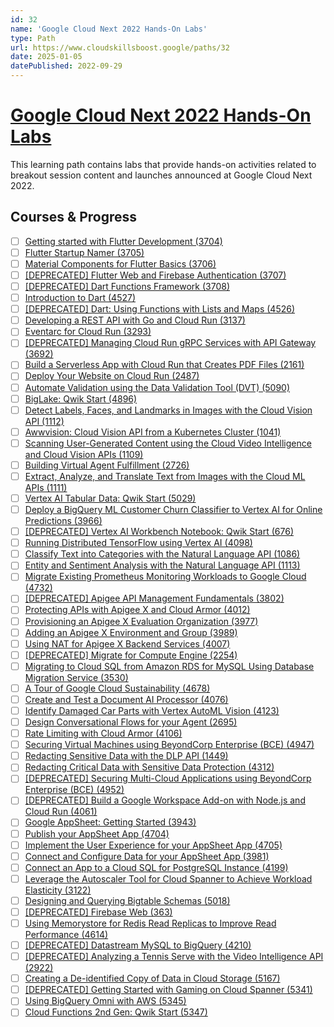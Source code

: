 ```yaml
---
id: 32
name: 'Google Cloud Next 2022 Hands-On Labs'
type: Path
url: https://www.cloudskillsboost.google/paths/32
date: 2025-01-05
datePublished: 2022-09-29
---
```


# [Google Cloud Next 2022 Hands-On Labs](https://www.cloudskillsboost.google/paths/32)

This learning path contains labs that provide hands-on activities related to breakout session content and launches announced at Google Cloud Next 2022.

## Courses & Progress

- [ ] [Getting started with Flutter Development (3704)](../courses/Getting-started-with-Flutter-Development.md)
- [ ] [Flutter Startup Namer (3705)](../courses/Flutter-Startup-Namer.md)
- [ ] [Material Components for Flutter Basics (3706)](../courses/Material-Components-for-Flutter-Basics.md)
- [ ] [[DEPRECATED] Flutter Web and Firebase Authentication (3707)](../courses/[DEPRECATED]-Flutter-Web-and-Firebase-Authentication.md)
- [ ] [[DEPRECATED] Dart Functions Framework (3708)](../courses/[DEPRECATED]-Dart-Functions-Framework.md)
- [ ] [Introduction to Dart (4527)](../courses/Introduction-to-Dart.md)
- [ ] [[DEPRECATED] Dart: Using Functions with Lists and Maps (4526)](../courses/[DEPRECATED]-Dart-Using-Functions-with-Lists-and-Maps.md)
- [ ] [Developing a REST API with Go and Cloud Run (3137)](../courses/Developing-a-REST-API-with-Go-and-Cloud-Run.md)
- [ ] [Eventarc for Cloud Run (3293)](../courses/Eventarc-for-Cloud-Run.md)
- [ ] [[DEPRECATED] Managing Cloud Run gRPC Services with API Gateway (3692)](../courses/[DEPRECATED]-Managing-Cloud-Run-gRPC-Services-with-API-Gateway.md)
- [ ] [Build a Serverless App with Cloud Run that Creates PDF Files (2161)](../courses/Build-a-Serverless-App-with-Cloud-Run-that-Creates-PDF-Files.md)
- [ ] [Deploy Your Website on Cloud Run (2487)](../courses/Deploy-Your-Website-on-Cloud-Run.md)
- [ ] [Automate Validation using the Data Validation Tool (DVT) (5090)](../courses/Automate-Validation-using-the-Data-Validation-Tool-(DVT).md)
- [ ] [BigLake: Qwik Start (4896)](../courses/BigLake-Qwik-Start.md)
- [ ] [Detect Labels, Faces, and Landmarks in Images with the Cloud Vision API (1112)](../courses/Detect-Labels-Faces-and-Landmarks-in-Images-with-the-Cloud-Vision-API.md)
- [ ] [Awwvision: Cloud Vision API from a Kubernetes Cluster (1041)](../courses/Awwvision-Cloud-Vision-API-from-a-Kubernetes-Cluster.md)
- [ ] [Scanning User-Generated Content using the Cloud Video Intelligence and Cloud Vision APIs (1109)](../courses/Scanning-User-Generated-Content-using-the-Cloud-Video-Intelligence-and-Cloud-Vision-APIs.md)
- [ ] [Building Virtual Agent Fulfillment (2726)](../courses/Building-Virtual-Agent-Fulfillment.md)
- [ ] [Extract, Analyze, and Translate Text from Images with the Cloud ML APIs (1111)](../courses/Extract-Analyze-and-Translate-Text-from-Images-with-the-Cloud-ML-APIs.md)
- [ ] [Vertex AI Tabular Data: Qwik Start (5029)](../courses/Vertex-AI-Tabular-Data-Qwik-Start.md)
- [ ] [Deploy a BigQuery ML Customer Churn Classifier to Vertex AI for Online Predictions (3966)](../courses/Deploy-a-BigQuery-ML-Customer-Churn-Classifier-to-Vertex-AI-for-Online-Predictions.md)
- [ ] [[DEPRECATED] Vertex AI Workbench Notebook: Qwik Start (676)](../courses/[DEPRECATED]-Vertex-AI-Workbench-Notebook-Qwik-Start.md)
- [ ] [Running Distributed TensorFlow using Vertex AI (4098)](../courses/Running-Distributed-TensorFlow-using-Vertex-AI.md)
- [ ] [Classify Text into Categories with the Natural Language API (1086)](../courses/Classify-Text-into-Categories-with-the-Natural-Language-API.md)
- [ ] [Entity and Sentiment Analysis with the Natural Language API (1113)](../courses/Entity-and-Sentiment-Analysis-with-the-Natural-Language-API.md)
- [ ] [Migrate Existing Prometheus Monitoring Workloads to Google Cloud (4732)](../courses/Migrate-Existing-Prometheus-Monitoring-Workloads-to-Google-Cloud.md)
- [ ] [[DEPRECATED] Apigee API Management Fundamentals (3802)](../courses/[DEPRECATED]-Apigee-API-Management-Fundamentals.md)
- [ ] [Protecting APIs with Apigee X and Cloud Armor (4012)](../courses/Protecting-APIs-with-Apigee-X-and-Cloud-Armor.md)
- [ ] [Provisioning an Apigee X Evaluation Organization (3977)](../courses/Provisioning-an-Apigee-X-Evaluation-Organization.md)
- [ ] [Adding an Apigee X Environment and Group (3989)](../courses/Adding-an-Apigee-X-Environment-and-Group.md)
- [ ] [Using NAT for Apigee X Backend Services (4007)](../courses/Using-NAT-for-Apigee-X-Backend-Services.md)
- [ ] [[DEPRECATED] Migrate for Compute Engine (2254)](../courses/[DEPRECATED]-Migrate-for-Compute-Engine.md)
- [ ] [Migrating to Cloud SQL from Amazon RDS for MySQL Using Database Migration Service (3530)](../courses/Migrating-to-Cloud-SQL-from-Amazon-RDS-for-MySQL-Using-Database-Migration-Service.md)
- [ ] [A Tour of Google Cloud Sustainability (4678)](../courses/A-Tour-of-Google-Cloud-Sustainability.md)
- [ ] [Create and Test a Document AI Processor (4076)](../courses/Create-and-Test-a-Document-AI-Processor.md)
- [ ] [Identify Damaged Car Parts with Vertex AutoML Vision (4123)](../courses/Identify-Damaged-Car-Parts-with-Vertex-AutoML-Vision.md)
- [ ] [Design Conversational Flows for your Agent (2695)](../courses/Design-Conversational-Flows-for-your-Agent.md)
- [ ] [Rate Limiting with Cloud Armor (4106)](../courses/Rate-Limiting-with-Cloud-Armor.md)
- [ ] [Securing Virtual Machines using BeyondCorp Enterprise (BCE) (4947)](../courses/Securing-Virtual-Machines-using-BeyondCorp-Enterprise-(BCE).md)
- [ ] [Redacting Sensitive Data with the DLP API (1449)](../courses/Redacting-Sensitive-Data-with-the-DLP-API.md)
- [ ] [Redacting Critical Data with Sensitive Data Protection (4312)](../courses/Redacting-Critical-Data-with-Sensitive-Data-Protection.md)
- [ ] [[DEPRECATED] Securing Multi-Cloud Applications using BeyondCorp Enterprise (BCE) (4952)](../courses/[DEPRECATED]-Securing-Multi-Cloud-Applications-using-BeyondCorp-Enterprise-(BCE).md)
- [ ] [[DEPRECATED] Build a Google Workspace Add-on with Node.js and Cloud Run (4061)](../courses/[DEPRECATED]-Build-a-Google-Workspace-Add-on-with-Node.js-and-Cloud-Run.md)
- [ ] [Google AppSheet: Getting Started (3943)](../courses/Google-AppSheet-Getting-Started.md)
- [ ] [Publish your AppSheet App (4704)](../courses/Publish-your-AppSheet-App.md)
- [ ] [Implement the User Experience for your AppSheet App (4705)](../courses/Implement-the-User-Experience-for-your-AppSheet-App.md)
- [ ] [Connect and Configure Data for your AppSheet App (3981)](../courses/Connect-and-Configure-Data-for-your-AppSheet-App.md)
- [ ] [Connect an App to a Cloud SQL for PostgreSQL Instance (4199)](../courses/Connect-an-App-to-a-Cloud-SQL-for-PostgreSQL-Instance.md)
- [ ] [Leverage the Autoscaler Tool for Cloud Spanner to Achieve Workload Elasticity (3122)](../courses/Leverage-the-Autoscaler-Tool-for-Cloud-Spanner-to-Achieve-Workload-Elasticity.md)
- [ ] [Designing and Querying Bigtable Schemas (5018)](../courses/Designing-and-Querying-Bigtable-Schemas.md)
- [ ] [[DEPRECATED] Firebase Web (363)](../courses/[DEPRECATED]-Firebase-Web.md)
- [ ] [Using Memorystore for Redis Read Replicas to Improve Read Performance (4614)](../courses/Using-Memorystore-for-Redis-Read-Replicas-to-Improve-Read-Performance.md)
- [ ] [[DEPRECATED] Datastream MySQL to BigQuery (4210)](../courses/[DEPRECATED]-Datastream-MySQL-to-BigQuery.md)
- [ ] [[DEPRECATED] Analyzing a Tennis Serve with the Video Intelligence API (2922)](../courses/[DEPRECATED]-Analyzing-a-Tennis-Serve-with-the-Video-Intelligence-API.md)
- [ ] [Creating a De-identified Copy of Data in Cloud Storage (5167)](../courses/Creating-a-De-identified-Copy-of-Data-in-Cloud-Storage.md)
- [ ] [[DEPRECATED] Getting Started with Gaming on Cloud Spanner (5341)](../courses/[DEPRECATED]-Getting-Started-with-Gaming-on-Cloud-Spanner.md)
- [ ] [Using BigQuery Omni with AWS (5345)](../courses/Using-BigQuery-Omni-with-AWS.md)
- [ ] [Cloud Functions 2nd Gen: Qwik Start (5347)](../courses/Cloud-Functions-2nd-Gen-Qwik-Start.md)
